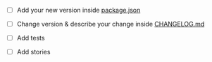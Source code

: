 - [ ] Add your new version inside [package.json](package.json)
- [ ] Change version & describe your change inside [CHANGELOG.md](CHANGELOG.md)
- [ ] Add tests
- [ ] Add stories

